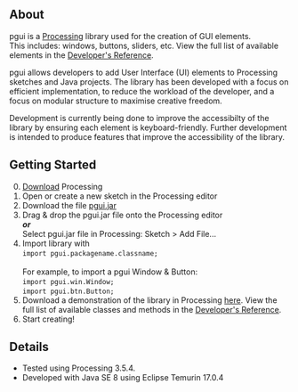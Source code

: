 ## About
 pgui is a [Processing](https://processing.org/) library used for the creation of GUI elements.<br>
 This includes: windows, buttons, sliders, etc.
 View the full list of available elements in the [Developer's Reference](https://humphrja.github.io/pgui/doc/allclasses-index.html).<br>
 
 pgui allows developers to add User Interface (UI) elements to Processing sketches and Java projects.
 The library has been developed with a focus on efficient implementation, to reduce the workload of the developer, and a focus on modular structure to maximise creative freedom. <br>
 
 Development is currently being done to improve the accessibilty of the library by ensuring each element is keyboard-friendly. Further development is intended to produce features that improve the accessibility of the library.
 

## Getting Started
 0. [Download](https://processing.org/download) Processing
 1. Open or create a new sketch in the Processing editor
 2. Download the file [pgui.jar](https://github.com/humphrja/pgui/raw/main/pgui.jar)
 3. Drag & drop the pgui.jar file onto the Processing editor <br> ***or*** <br> Select pgui.jar file in Processing: Sketch > Add File...
 4. Import library with <br> `import pgui.packagename.classname;` <br><br> For example, to import a pgui Window & Button: <br> `import pgui.win.Window;`<br>`import pgui.btn.Button;`
 5. Download a demonstration of the library in Processing [here](https://github.com/humphrja/pgui/tree/main/demo). View the full list of available classes and methods in the [Developer's Reference](https://humphrja.github.io/pgui/doc/allclasses-index.html).
 6. Start creating!

 
## Details
 * Tested using Processing 3.5.4.
 * Developed with Java SE 8 using Eclipse Temurin 17.0.4
